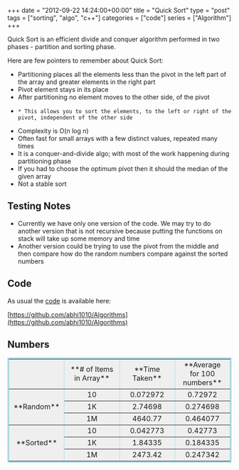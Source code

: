 +++
date = "2012-09-22 14:24:00+00:00"
title = "Quick Sort"
type = "post"
tags = ["sorting", "algo", "c++"]
categories = ["code"]
series = ["Algorithm"]
+++

Quick Sort is an efficient divide and conquer algorithm performed in two phases - partition and sorting phase.

Here are few pointers to remember about Quick Sort:

  * Partitioning places all the elements less than the pivot in the left part of the array and greater elements in the right part
  * Pivot element stays in its place
  * After partitioning no element moves to the other side, of the pivot
  *     * This allows you to sort the elements, to the left or right of the pivot, independent of the other side
  * Complexity is O(n log n)
  * Often fast for small arrays with a few distinct values, repeated many times
  * It is a conquer-and-divide algo; with most of the work happening during partitioning phase
  * If you had to choose the optimum pivot then it should the median of the given array
  * Not a stable sort
<!-- more -->

## Testing Notes

  * Currently we have only one version of the code. We may try to do another version that is not recursive because putting the functions on stack will take up some memory and time
  * Another version could be trying to use the pivot from the middle and then compare how do the random numbers compare against the sorted numbers

## Code

As usual the [code](https://github.com/abhi1010/Algorithms/blob/master/Algo_codes/QuickSort.cpp) is available here:

[https://github.com/abhi1010/Algorithms](https://github.com/abhi1010/Algorithms)

## Numbers

<table style="border-bottom:lightblue solid;text-align:center;border-left:lightblue solid;background-color:#efefef;width:100%;border-collapse:collapse;border-top:lightblue solid;border-right:lightblue solid;" border="1" > <tbody > <tr >
<td style="width:25%;" >
</td>
<td style="width:25%;" >**# of Items in Array**
</td>
<td style="width:25%;" >**Time Taken**
</td>
<td style="width:25%;" >**Average for 100 numbers**
</td> </tr> <tr >
<td rowspan="3" >**Random**
</td>
<td >10
</td>
<td >0.072972
</td>
<td >0.72972
</td> </tr> <tr >
<td >1K
</td>
<td >2.74698
</td>
<td >0.274698
</td> </tr> <tr >
<td >1M
</td>
<td >4640.77
</td>
<td >0.464077
</td> </tr> <tr >
<td rowspan="3" >**Sorted**
</td>
<td >10
</td>
<td >0.042773
</td>
<td >0.42773
</td> </tr> <tr >
<td >1K
</td>
<td >1.84335
</td>
<td >0.184335
</td> </tr> <tr >
<td >1M
</td>
<td >2473.42
</td>
<td >0.247342
</td> </tr> </tbody> </table>

